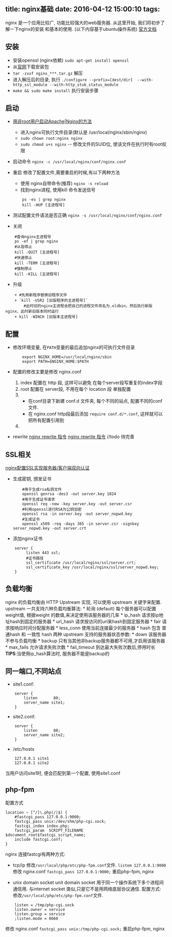 title: nginx基础
date: 2016-04-12 15:00:10
tags:
---


nginx 是一个应用比较广, 功能比较强大的web服务器.
从这里开始, 我们将初步了解一下nginx的安装 和基本的使用. 
(以下内容基于ubuntu操作系统)
[官方文档](http://nginx.org/en/docs)

<!--more-->

## 安装
* 安装openssl (nginx依赖)
    `sudo apt-get install openssl`
* 从[官网](http://nginx.org/en/download.html)下载安装包
* `tar -zvxf nginx_***.tar.gz` 解压
* 进入解压后的目录, 执行 `./configure --prefix=[dest/dir]  --with-http_ssl_module --with-http_stub_status_module`
* `make && sudo make install` 执行安装步骤

## 启动
+ [用非root用户启动Apache|Nginx的方法](http://blog.itpub.net/29773961/viewspace-1377290/)
    - 进入nginx可执行文件目录(默认是 /usr/local/nginx/sbin/nginx)
    - `sudo chown root:nginx nginx`
    - `sudo chmod u+s nginx`  -- 修改文件的SUID位, 使该文件在执行时有root权限

+ 启动命令
`nginx -c /usr/local/nginx/conf/nginx.conf`

+ 重启
修改了配置文件,需要重启的时候,有以下两种方法
    * 使用 nginx自带命令(推荐)
    `nginx -s reload`
    * 找到nginx进程, 使用kill 命令发送信号
    ```shell
        ps -es | grep nginx
        kill -HUP [主进程号]
    ```

+ 测试配置文件语法是否正确
`nginx -s /usr/local/nginx/conf/nginx.conf`

+ 关闭
```shell
    #查询nginx主进程号
    ps -ef | grep nginx
    #从容停止
    kill -QUIT [主进程号]
    #快速停止   
    kill -TERM [主进程号]
    #强制停止   
    kill -KILL [主进程号]
```

+ 升级
```shell
    + #先用新程序替换旧程序文件
    + `kill -USR2 [旧版程序的主进程号]`
        #此时旧的nginx主进程会把自己的进程文件改名为.oldbin，然后执行新版nginx，此时新旧版本同时运行
    + kill -WINCH [旧版本主进程号]
```


## 配置
+ 修改环境变量, 在`PATH`变量的最后追加nginx的可执行文件目录
    ```shell
        export NGINX_HOME=/usr/local/nginx/sbin
        export PATH=$NGINX_HOME:$PATH
    ```
+ 配置的修改主要是修改 nginx.conf
    1. index 配置在 http 段, 这样可以避免 在每个server段写重复的index字段
    2. root 配置在 server段, 不用在每个 location 段 单独配置
    3.  + 在conf目录下新建 conf.d 文件夹, 每个不同的站点, 配置不同的conf文件.
        + 在 nginx.conf http段最后添加 `require conf.d/*.conf`, 这样就可以把所有配置引用到
    4.  

+ rewrite
[nginx rewrite 指令](http://www.94cto.com/index/Article/content/id/196.html)
[nginx rewrite 指令](http://www.nginx.cn/216.html)
//todo 待完善


## SSL相关
[nginx配置SSL实现服务器/客户端双向认证](http://blog.csdn.net/kunoy/article/details/8239653)
* 生成密钥, 颁发证书
    ```shell
        #用于生成rsa私钥文件
        openssl genrsa -des3 -out server.key 1024  
        #用于生成证书请求
        openssl req -new -key server.key -out server.csr
        #利用openssl进行RSA为公钥加密
        openssl rsa -in server.key -out server_nopwd.key 
        #生成证书 
        openssl x509 -req -days 365 -in server.csr -signkey server_nopwd.key -out server.crt
    ```

* 添加nginx证书 
```
    server {
         listen 443 ssl; 
         #证书路径
         ssl_certificate /usr/local/nginx/ssl/server.crt; 
         ssl_certificate_key /usr/local/nginx/ssl/server_nopwd.key; 
    }
```

## 负载均衡
nginx 的负载均衡由 HTTP Upstream 实现, 可以使用 upstream 关键字来配置.
upstream 一共支持六种负载均衡算法:
    * 轮询 (default)    每个服务器可以配置weight值, 根据weight 的数值,来决定使用该服务器的几率
    * ip_hash           请求按ip地址hash到固定的服务器
    * url_hash          请求按访问的url来hash到固定服务器
    * fair              请求按响应时间分配服务器
    * less_conn         使用当前连接最少的服务器
    * hash              包含  普通hash 和 一致性 hash 两种
upstream 支持的服务器状态参数:
    * down              该服务器不参与负载均衡
    * backup            只有当其他非backup服务器都不可用,才启用该服务器
    * max_fails         允许请求失败次数
    * fail_timeout      到达最大失败次数后,停用时长
**TIPS**:当使用ip_hash算法时, 服务器不能是backup的

## 同一端口,不同站点
+ site1.conf:
```
    server {
        listen       80;
        server_name site1;
    }
```

+ site2.conf:
```
    server {
        listen       80;
        server_name site2;
    }
```

+ /etc/hosts
```
    127.0.0.1 site1
    127.0.0.1 site2
```
当用户访问site1时, 便会匹配到第一个配置, 使用site1.conf

## php-fpm
配置方式 
```
location ~ [^/]\.php(/|$) {
    #fastcgi_pass 127.0.0.1:9000;
    fastcgi_pass unix:/dev/shm/php-cgi.sock;
    fastcgi_index index.php;
    fastcgi_param  SCRIPT_FILENAME  $document_root$fastcgi_script_name;
    include fastcgi.conf;
}
```
nginx 连接fastcgi有两种方式:

+ tcp/ip
    修改`/usr/local/php/etc/php-fpm.conf`文件.
        `listem 127.0.0.1:9000`
    修改 nginx.conf
    `fastcgi_pass 127.0.0.1:9000;`
重启php-fpm, nginx

+ unix domain socket
unit domain socket 用于同一个操作系统下多个进程间通信用.
与internet socket 类似,只是它不是用网络底层协议通信.
配置方式:
修改`/usr/local/php/etc/php-fpm.conf`文件.
```
    listen = /tmp/php-cgi.sock
    listen.owner = service
    listen.group = service
    ;listen.mode = 0660
```
修改 nginx.conf
`fastcgi_pass unix:/tmp/php-cgi.sock;`
重启php-fpm, nginx



